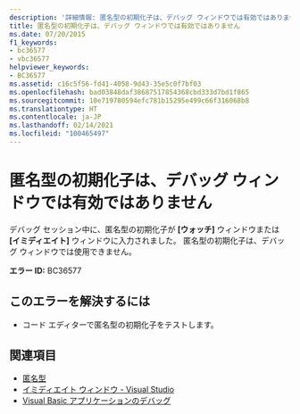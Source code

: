 ```yaml
---
description: '詳細情報: 匿名型の初期化子は、デバッグ ウィンドウでは有効ではありません'
title: 匿名型の初期化子は、デバッグ ウィンドウでは有効ではありません
ms.date: 07/20/2015
f1_keywords:
- bc36577
- vbc36577
helpviewer_keywords:
- BC36577
ms.assetid: c16c5f56-fd41-4058-9d43-35e5c0f7bf03
ms.openlocfilehash: bad03848daf38687517854368cbd333d7bd1f865
ms.sourcegitcommit: 10e719780594efc781b15295e499c66f316068b8
ms.translationtype: HT
ms.contentlocale: ja-JP
ms.lasthandoff: 02/14/2021
ms.locfileid: "100465497"
---
```

# <a name="anonymous-type-initializers-are-not-valid-in-debug-windows"></a>匿名型の初期化子は、デバッグ ウィンドウでは有効ではありません

デバッグ セッション中に、匿名型の初期化子が **[ウォッチ]** ウィンドウまたは **[イミディエイト]** ウィンドウに入力されました。 匿名型の初期化子は、デバッグ ウィンドウでは使用できません。  
  
 **エラー ID:** BC36577  
  
## <a name="to-correct-this-error"></a>このエラーを解決するには  
  
- コード エディターで匿名型の初期化子をテストします。  
  
## <a name="see-also"></a>関連項目

- [匿名型](../programming-guide/language-features/objects-and-classes/anonymous-types.md)
- [イミディエイト ウィンドウ - Visual Studio](/visualstudio/ide/reference/immediate-window)
- [Visual Basic アプリケーションのデバッグ](/visualstudio/debugger/debugger-basics)
